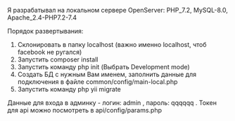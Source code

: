 Я разрабатывал на локальном сервере OpenServer: PHP_7.2, MySQL-8.0, Apache_2.4-PHP7.2-7.4

Порядок развертывания:
1. Склонировать в папку localhost (важно именно localhost, чтоб facebook не ругался)
2. Запустить composer install
3. Запустить команду php init (Выбрать Development mode)
4. Создать БД с нужным Вам именем, заполнить данные для подключения в файле common/config/main-local.php
5. Запустить команду php yii migrate

Данные для входа в админку - логин: admin , пароль: qqqqqq .
Токен для api можно посмотреть в api/config/params.php